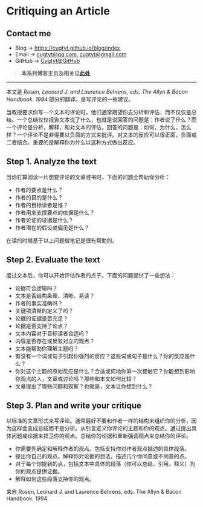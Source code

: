 # Critiquing an Article

## Contact me

* Blog -> <https://cugtyt.github.io/blog/index>
* Email -> <cugtyt@qq.com>, <cugtyt@gmail.com>
* GitHub -> [Cugtyt@GitHub](https://github.com/Cugtyt)

> **本系列博客主页及相关见**[**此处**](https://cugtyt.github.io/blog/papers/index)

---

<head>
    <script src="https://cdn.mathjax.org/mathjax/latest/MathJax.js?config=TeX-AMS-MML_HTMLorMML" type="text/javascript"></script>
    <script type="text/x-mathjax-config">
        MathJax.Hub.Config({
            tex2jax: {
            skipTags: ['script', 'noscript', 'style', 'textarea', 'pre'],
            inlineMath: [['$','$']]
            }
        });
    </script>
</head>

本文是 *Rosen, Leonard J. and Laurence Behrens, eds. The Allyn & Bacon Handbook. 1994* 部分的翻译，是写评论的一些建议。

当教授要求你写一个文本的评论时，他们通常期望你去分析和评估，而不仅仅是总结。一个总结仅仅报告文本说了什么，也就是说回答的问题是：作者说了什么？而一个评论是分析，解释，和对文本的评估，回答的问题是：如何，为什么，怎么样？一个评论不是非得要以负面的方式来批评。对文本的反应可以很正面，负面或二者结合。重要的是解释你为什么以这种方式做出反应。

## Step 1. Analyze the text

当你打算阅读一片想要评论的文章或书时，下面的问题会帮助你分析：

* 作者的要点是什么？
* 作者的目的是什么？
* 作者的目标读者是谁？
* 作者用来支撑要点的依据是什么？
* 作者论证的证据是什么？
* 作者潜在的假设或偏见是什么？

在读的时候基于以上问题做笔记是很有帮助的。

## Step 2. Evaluate the text

度过文本后，你可以开始评估作者的点子。下面的问题提供了一些想法：

* 论据符合逻辑吗？
* 文本是否结构条理，清晰，易读？
* 作者的事实准确吗？
* 关键项清晰的定义了吗？
* 论据的证据是否充足？
* 论据是否支持了论点？
* 文本内容对于目标读者合适吗？
* 内容是否存在或反驳对立的观点？
* 文本能帮助你理解主题吗？
* 有没有一个词或句子引起你强烈的反应？这些词或句子是什么？你的反应是什么？
* 你对这个主题的原始反应是什么？合适或何地你第一次接触它？你能想到影响你观点的人，文章或讨论吗？那些和本文如何比较？
* 文章提出了哪些问题和观察？也就是，文本让你想到什么？

## Step 3. Plan and write your critique

以标准的文章形式来写评论。通常最好不要和作者一样的结构来组织你的分析，因为这样会变成总结而不是分析。从引言定义你评论的主题和你的观点。通过提出具体问题或论据来捍卫你的观点。总结你的论据和重新强调观点来总结你的评论。

* 你需要先确定和解释作者的观点。包括支持你对作者观点描述的具体段落。
* 提出你自己的观点。解释你对论据的想法，描述几个你同意或不同意的点。
* 对于每个你提到的点，包括文本中具体的段落（你可以总结，引用，释义）为你的观点提供证据。
* 解释如何这些段落支持你的观点。

来自 Rosen, Leonard J. and Laurence Behrens, eds. The Allyn & Bacon Handbook. 1994.